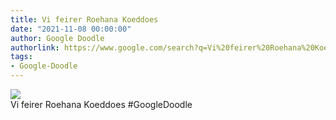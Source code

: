 ```yaml
---
title: Vi feirer Roehana Koeddoes
date: "2021-11-08 00:00:00"
author: Google Doodle
authorlink: https://www.google.com/search?q=Vi%20feirer%20Roehana%20Koeddoes
tags:
- Google-Doodle
---
```

<img src="https://www.google.com/logos/doodles/2021/celebrating-roehana-koeddoes-6753651837109206.2-l.png" referrerpolicy="no-referrer"><br>Vi feirer Roehana Koeddoes #GoogleDoodle